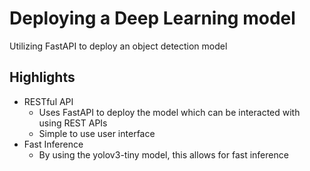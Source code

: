 # Deploying a Deep Learning model

Utilizing FastAPI to deploy an object detection model 

## Highlights
- RESTful API
    - Uses FastAPI to deploy the model which can be interacted with using REST APIs
    - Simple to use user interface
- Fast Inference
    - By using the yolov3-tiny model, this allows for fast inference

 

